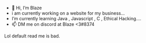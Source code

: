 - 👋 Hi, I’m Blaze
- i am currently working on a website for my business...
- I’m currently learning Java , Javascript , C , Ethical Hacking....
- 📫 DM me on discord at Blaze <3#8374

Lol default read me is bad.

